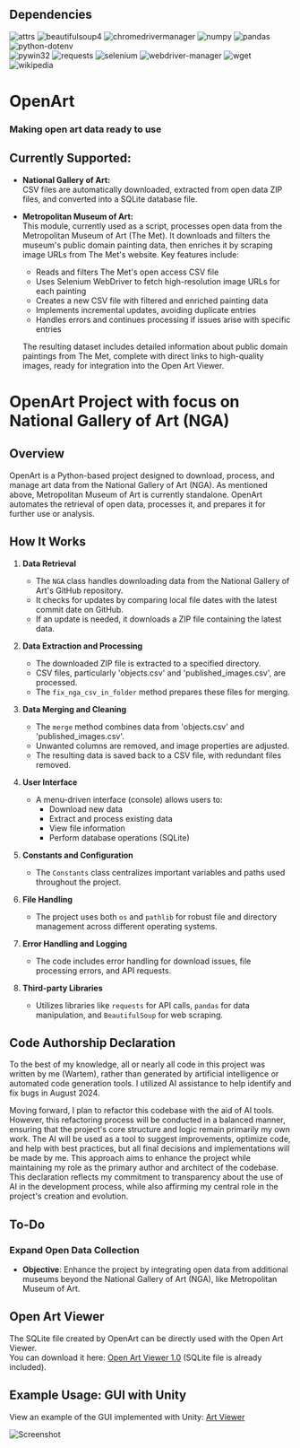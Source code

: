 ## Dependencies

![attrs](https://img.shields.io/badge/attrs-24.2.0-brightgreen) 
![beautifulsoup4](https://img.shields.io/badge/beautifulsoup4-4.12.3-brightgreen) 
![chromedrivermanager](https://img.shields.io/badge/chromedrivermanager-0.0.1-brightgreen) 
![numpy](https://img.shields.io/badge/numpy-2.0.1-brightgreen) 
![pandas](https://img.shields.io/badge/pandas-2.2.2-brightgreen) 
![python-dotenv](https://img.shields.io/badge/python--dotenv-1.0.1-brightgreen)  
![pywin32](https://img.shields.io/badge/pywin32-306-brightgreen) 
![requests](https://img.shields.io/badge/requests-2.32.3-brightgreen) 
![selenium](https://img.shields.io/badge/selenium-4.23.1-brightgreen) 
![webdriver-manager](https://img.shields.io/badge/webdriver--manager-4.0.2-brightgreen) 
![wget](https://img.shields.io/badge/wget-3.2-brightgreen)  
![wikipedia](https://img.shields.io/badge/wikipedia-1.4.0-brightgreen) 

# OpenArt
### Making open art data ready to use

## Currently Supported:

- **National Gallery of Art:**  
  CSV files are automatically downloaded, extracted from open data ZIP files, and converted into a SQLite database file.

- **Metropolitan Museum of Art:**  
  This module, currently used as a script, processes open data from the Metropolitan Museum of Art (The Met). It downloads and filters the museum's public domain painting data, then enriches it by scraping image URLs from The Met's website. Key features include:
  
  - Reads and filters The Met's open access CSV file
  - Uses Selenium WebDriver to fetch high-resolution image URLs for each painting
  - Creates a new CSV file with filtered and enriched painting data
  - Implements incremental updates, avoiding duplicate entries
  - Handles errors and continues processing if issues arise with specific entries
  
  The resulting dataset includes detailed information about public domain paintings from The Met, complete with direct links to high-quality images, ready for integration into the Open Art Viewer.


# OpenArt Project with focus on National Gallery of Art (NGA)

## Overview
OpenArt is a Python-based project designed to download, process, and manage art data from the National Gallery of Art (NGA). As mentioned above, Metropolitan Museum of Art is currently standalone. 
OpenArt automates the retrieval of open data, processes it, and prepares it for further use or analysis.

## How It Works

1. **Data Retrieval**
   - The `NGA` class handles downloading data from the National Gallery of Art's GitHub repository.
   - It checks for updates by comparing local file dates with the latest commit date on GitHub.
   - If an update is needed, it downloads a ZIP file containing the latest data.

2. **Data Extraction and Processing**
   - The downloaded ZIP file is extracted to a specified directory.
   - CSV files, particularly 'objects.csv' and 'published_images.csv', are processed.
   - The `fix_nga_csv_in_folder` method prepares these files for merging.

3. **Data Merging and Cleaning**
   - The `merge` method combines data from 'objects.csv' and 'published_images.csv'.
   - Unwanted columns are removed, and image properties are adjusted.
   - The resulting data is saved back to a CSV file, with redundant files removed.

4. **User Interface**
   - A menu-driven interface (console) allows users to:
     - Download new data
     - Extract and process existing data
     - View file information
     - Perform database operations (SQLite)

5. **Constants and Configuration**
   - The `Constants` class centralizes important variables and paths used throughout the project.

6. **File Handling**
   - The project uses both `os` and `pathlib` for robust file and directory management across different operating systems.

7. **Error Handling and Logging**
   - The code includes error handling for download issues, file processing errors, and API requests.

8. **Third-party Libraries**
   - Utilizes libraries like `requests` for API calls, `pandas` for data manipulation, and `BeautifulSoup` for web scraping.

## Code Authorship Declaration
To the best of my knowledge, all or nearly all code in this project was written by me (Wartem), rather than generated by artificial intelligence or automated code generation tools. I utilized AI assistance to help identify and fix bugs in August 2024.

Moving forward, I plan to refactor this codebase with the aid of AI tools. However, this refactoring process will be conducted in a balanced manner, ensuring that the project's core structure and logic remain primarily my own work. The AI will be used as a tool to suggest improvements, optimize code, and help with best practices, but all final decisions and implementations will be made by me. This approach aims to enhance the project while maintaining my role as the primary author and architect of the codebase.
This declaration reflects my commitment to transparency about the use of AI in the development process, while also affirming my central role in the project's creation and evolution.

## To-Do
### Expand Open Data Collection
- **Objective**: Enhance the project by integrating open data from additional museums beyond the National Gallery of Art (NGA), like Metropolitan Museum of Art. 

## Open Art Viewer
The SQLite file created by OpenArt can be directly used with the Open Art Viewer.  
You can download it here: [Open Art Viewer 1.0](https://wartem.net/files/OpenArtViewer%201.0.zip) (SQLite file is already included).

## Example Usage: GUI with Unity
View an example of the GUI implemented with Unity: [Art Viewer](https://sites.google.com/view/wartem/art-viewer)

![Screenshot](https://github.com/user-attachments/assets/ac6bfd24-6198-4d5f-af97-cc5a05e05125)
